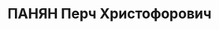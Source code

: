 ---
title: ПАНЯН Перч Христофорович
description: "Род. в 1898, Азербайджан, г. Куба. Звание: 13.01.1936 - капитан ГБ (ЗСФСР).\
  \ \n  Награды: 08.04.1934 - знак «Почетный работник ВЧК—ОГПУ (XV)». \n  зам. наркома\
  \ ВД Армянской ССР, уволен 15.11.1937. \n  Арестован 16.09.1937. Расстрелян в особом\
  \ порядке 03.02.1938. Главной военной прокуратурой СССР 02.06.1959 в реабилитации\
  \ отказано, оснований для реабилитации не имеется, «допускал нарушения соц. законности\
  \ и фальсификации следственных дел»"
---